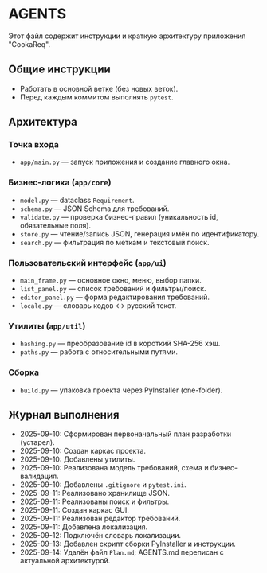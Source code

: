 # AGENTS

Этот файл содержит инструкции и краткую архитектуру приложения "CookaReq".

## Общие инструкции
- Работать в основной ветке (без новых веток).
- Перед каждым коммитом выполнять `pytest`.

## Архитектура

### Точка входа
- `app/main.py` — запуск приложения и создание главного окна.

### Бизнес-логика (`app/core`)
- `model.py` — dataclass `Requirement`.
- `schema.py` — JSON Schema для требований.
- `validate.py` — проверка бизнес-правил (уникальность id, обязательные поля).
- `store.py` — чтение/запись JSON, генерация имён по идентификатору.
- `search.py` — фильтрация по меткам и текстовый поиск.

### Пользовательский интерфейс (`app/ui`)
- `main_frame.py` — основное окно, меню, выбор папки.
- `list_panel.py` — список требований и фильтры/поиск.
- `editor_panel.py` — форма редактирования требований.
- `locale.py` — словарь кодов ↔ русский текст.

### Утилиты (`app/util`)
- `hashing.py` — преобразование id в короткий SHA-256 хэш.
- `paths.py` — работа с относительными путями.

### Сборка
- `build.py` — упаковка проекта через PyInstaller (one-folder).

## Журнал выполнения
- 2025-09-10: Сформирован первоначальный план разработки (устарел).
- 2025-09-10: Создан каркас проекта.
- 2025-09-10: Добавлены утилиты.
- 2025-09-10: Реализована модель требований, схема и бизнес-валидация.
- 2025-09-10: Добавлены `.gitignore` и `pytest.ini`.
- 2025-09-11: Реализовано хранилище JSON.
- 2025-09-11: Реализованы поиск и фильтры.
- 2025-09-11: Создан каркас GUI.
- 2025-09-11: Реализован редактор требований.
- 2025-09-11: Добавлена локализация.
- 2025-09-12: Подключён словарь локализации.
- 2025-09-13: Добавлен скрипт сборки PyInstaller и инструкции.
- 2025-09-14: Удалён файл `Plan.md`; AGENTS.md переписан с актуальной архитектурой.
